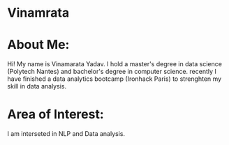 # Vinamrata

# About Me:
Hi! My name is Vinamarata Yadav. I hold a master's degree in data science (Polytech Nantes) and bachelor's degree in computer science. recently I have finished a data analytics bootcamp (Ironhack Paris) to strenghten my skill in data analysis.

# Area of Interest:
I am interseted in NLP and Data analysis.




